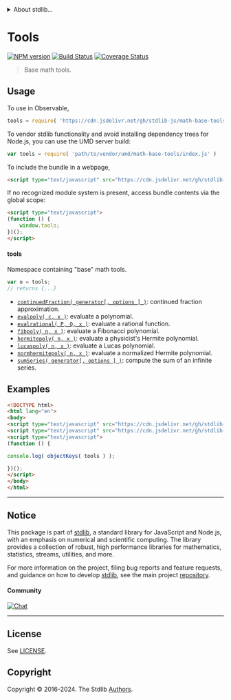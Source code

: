 <!--

@license Apache-2.0

Copyright (c) 2018 The Stdlib Authors.

Licensed under the Apache License, Version 2.0 (the "License");
you may not use this file except in compliance with the License.
You may obtain a copy of the License at

   http://www.apache.org/licenses/LICENSE-2.0

Unless required by applicable law or agreed to in writing, software
distributed under the License is distributed on an "AS IS" BASIS,
WITHOUT WARRANTIES OR CONDITIONS OF ANY KIND, either express or implied.
See the License for the specific language governing permissions and
limitations under the License.

-->


<details>
  <summary>
    About stdlib...
  </summary>
  <p>We believe in a future in which the web is a preferred environment for numerical computation. To help realize this future, we've built stdlib. stdlib is a standard library, with an emphasis on numerical and scientific computation, written in JavaScript (and C) for execution in browsers and in Node.js.</p>
  <p>The library is fully decomposable, being architected in such a way that you can swap out and mix and match APIs and functionality to cater to your exact preferences and use cases.</p>
  <p>When you use stdlib, you can be absolutely certain that you are using the most thorough, rigorous, well-written, studied, documented, tested, measured, and high-quality code out there.</p>
  <p>To join us in bringing numerical computing to the web, get started by checking us out on <a href="https://github.com/stdlib-js/stdlib">GitHub</a>, and please consider <a href="https://opencollective.com/stdlib">financially supporting stdlib</a>. We greatly appreciate your continued support!</p>
</details>

# Tools

[![NPM version][npm-image]][npm-url] [![Build Status][test-image]][test-url] [![Coverage Status][coverage-image]][coverage-url] <!-- [![dependencies][dependencies-image]][dependencies-url] -->

> Base math tools.



<section class="usage">

## Usage

To use in Observable,

```javascript
tools = require( 'https://cdn.jsdelivr.net/gh/stdlib-js/math-base-tools@v0.2.1-umd/browser.js' )
```

To vendor stdlib functionality and avoid installing dependency trees for Node.js, you can use the UMD server build:

```javascript
var tools = require( 'path/to/vendor/umd/math-base-tools/index.js' )
```

To include the bundle in a webpage,

```html
<script type="text/javascript" src="https://cdn.jsdelivr.net/gh/stdlib-js/math-base-tools@v0.2.1-umd/browser.js"></script>
```

If no recognized module system is present, access bundle contents via the global scope:

```html
<script type="text/javascript">
(function () {
    window.tools;
})();
</script>
```

#### tools

Namespace containing "base" math tools.

```javascript
var o = tools;
// returns {...}
```

<!-- <toc pattern="*"> -->

<div class="namespace-toc">

-   <span class="signature">[`continuedFraction( generator[, options ] )`][@stdlib/math/base/tools/continued-fraction]</span><span class="delimiter">: </span><span class="description">continued fraction approximation.</span>
-   <span class="signature">[`evalpoly( c, x )`][@stdlib/math/base/tools/evalpoly]</span><span class="delimiter">: </span><span class="description">evaluate a polynomial.</span>
-   <span class="signature">[`evalrational( P, Q, x )`][@stdlib/math/base/tools/evalrational]</span><span class="delimiter">: </span><span class="description">evaluate a rational function.</span>
-   <span class="signature">[`fibpoly( n, x )`][@stdlib/math/base/tools/fibpoly]</span><span class="delimiter">: </span><span class="description">evaluate a Fibonacci polynomial.</span>
-   <span class="signature">[`hermitepoly( n, x )`][@stdlib/math/base/tools/hermitepoly]</span><span class="delimiter">: </span><span class="description">evaluate a physicist's Hermite polynomial.</span>
-   <span class="signature">[`lucaspoly( n, x )`][@stdlib/math/base/tools/lucaspoly]</span><span class="delimiter">: </span><span class="description">evaluate a Lucas polynomial.</span>
-   <span class="signature">[`normhermitepoly( n, x )`][@stdlib/math/base/tools/normhermitepoly]</span><span class="delimiter">: </span><span class="description">evaluate a normalized Hermite polynomial.</span>
-   <span class="signature">[`sumSeries( generator[, options ] )`][@stdlib/math/base/tools/sum-series]</span><span class="delimiter">: </span><span class="description">compute the sum of an infinite series.</span>

</div>

<!-- </toc> -->

</section>

<!-- /.usage -->

<section class="examples">

## Examples

<!-- TODO: better examples -->

<!-- eslint no-undef: "error" -->

```html
<!DOCTYPE html>
<html lang="en">
<body>
<script type="text/javascript" src="https://cdn.jsdelivr.net/gh/stdlib-js/utils-keys@umd/browser.js"></script>
<script type="text/javascript" src="https://cdn.jsdelivr.net/gh/stdlib-js/math-base-tools@v0.2.1-umd/browser.js"></script>
<script type="text/javascript">
(function () {

console.log( objectKeys( tools ) );

})();
</script>
</body>
</html>
```

</section>

<!-- /.examples -->

<!-- Section for related `stdlib` packages. Do not manually edit this section, as it is automatically populated. -->

<section class="related">

</section>

<!-- /.related -->

<!-- Section for all links. Make sure to keep an empty line after the `section` element and another before the `/section` close. -->


<section class="main-repo" >

* * *

## Notice

This package is part of [stdlib][stdlib], a standard library for JavaScript and Node.js, with an emphasis on numerical and scientific computing. The library provides a collection of robust, high performance libraries for mathematics, statistics, streams, utilities, and more.

For more information on the project, filing bug reports and feature requests, and guidance on how to develop [stdlib][stdlib], see the main project [repository][stdlib].

#### Community

[![Chat][chat-image]][chat-url]

---

## License

See [LICENSE][stdlib-license].


## Copyright

Copyright &copy; 2016-2024. The Stdlib [Authors][stdlib-authors].

</section>

<!-- /.stdlib -->

<!-- Section for all links. Make sure to keep an empty line after the `section` element and another before the `/section` close. -->

<section class="links">

[npm-image]: http://img.shields.io/npm/v/@stdlib/math-base-tools.svg
[npm-url]: https://npmjs.org/package/@stdlib/math-base-tools

[test-image]: https://github.com/stdlib-js/math-base-tools/actions/workflows/test.yml/badge.svg?branch=v0.2.1
[test-url]: https://github.com/stdlib-js/math-base-tools/actions/workflows/test.yml?query=branch:v0.2.1

[coverage-image]: https://img.shields.io/codecov/c/github/stdlib-js/math-base-tools/main.svg
[coverage-url]: https://codecov.io/github/stdlib-js/math-base-tools?branch=main

<!--

[dependencies-image]: https://img.shields.io/david/stdlib-js/math-base-tools.svg
[dependencies-url]: https://david-dm.org/stdlib-js/math-base-tools/main

-->

[chat-image]: https://img.shields.io/gitter/room/stdlib-js/stdlib.svg
[chat-url]: https://app.gitter.im/#/room/#stdlib-js_stdlib:gitter.im

[stdlib]: https://github.com/stdlib-js/stdlib

[stdlib-authors]: https://github.com/stdlib-js/stdlib/graphs/contributors

[umd]: https://github.com/umdjs/umd
[es-module]: https://developer.mozilla.org/en-US/docs/Web/JavaScript/Guide/Modules

[deno-url]: https://github.com/stdlib-js/math-base-tools/tree/deno
[deno-readme]: https://github.com/stdlib-js/math-base-tools/blob/deno/README.md
[umd-url]: https://github.com/stdlib-js/math-base-tools/tree/umd
[umd-readme]: https://github.com/stdlib-js/math-base-tools/blob/umd/README.md
[esm-url]: https://github.com/stdlib-js/math-base-tools/tree/esm
[esm-readme]: https://github.com/stdlib-js/math-base-tools/blob/esm/README.md
[branches-url]: https://github.com/stdlib-js/math-base-tools/blob/main/branches.md

[stdlib-license]: https://raw.githubusercontent.com/stdlib-js/math-base-tools/main/LICENSE

<!-- <toc-links> -->

[@stdlib/math/base/tools/continued-fraction]: https://github.com/stdlib-js/math-base-tools-continued-fraction/tree/umd

[@stdlib/math/base/tools/evalpoly]: https://github.com/stdlib-js/math-base-tools-evalpoly/tree/umd

[@stdlib/math/base/tools/evalrational]: https://github.com/stdlib-js/math-base-tools-evalrational/tree/umd

[@stdlib/math/base/tools/fibpoly]: https://github.com/stdlib-js/math-base-tools-fibpoly/tree/umd

[@stdlib/math/base/tools/hermitepoly]: https://github.com/stdlib-js/math-base-tools-hermitepoly/tree/umd

[@stdlib/math/base/tools/lucaspoly]: https://github.com/stdlib-js/math-base-tools-lucaspoly/tree/umd

[@stdlib/math/base/tools/normhermitepoly]: https://github.com/stdlib-js/math-base-tools-normhermitepoly/tree/umd

[@stdlib/math/base/tools/sum-series]: https://github.com/stdlib-js/math-base-tools-sum-series/tree/umd

<!-- </toc-links> -->

</section>

<!-- /.links -->
